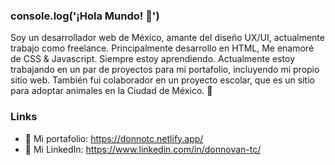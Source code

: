 ### console.log('¡Hola Mundo! 👋')

Soy un desarrollador web de México, amante del diseño UX/UI, actualmente trabajo como freelance. Principalmente desarrollo en HTML, Me enamoré de CSS & Javascript. Siempre estoy aprendiendo. Actualmente estoy trabajando en un par de proyectos para mi portafolio, incluyendo mi propio sitio web. También fui colaborador en un proyecto escolar, que es un sitio para adoptar animales en la Ciudad de México. 💓

### Links

- 🔗 Mi portafolio: https://donnotc.netlify.app/
- 👜 Mi LinkedIn: https://www.linkedin.com/in/donnovan-tc/
